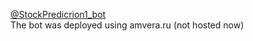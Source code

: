 [@StockPredicrion1_bot](https://t.me/StockPredicrion1_bot)  
The bot was deployed using amvera.ru (not hosted now)
